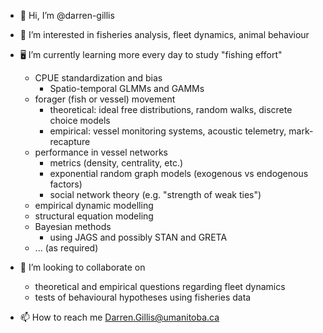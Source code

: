- 👋 Hi, I’m @darren-gillis
- 👀 I’m interested in fisheries analysis, fleet dynamics, animal behaviour
- 🖥️ I’m currently learning more every day to study "fishing effort"
  
  - CPUE standardization and bias
    - Spatio-temporal GLMMs and GAMMs
  - forager (fish or vessel) movement
    - theoretical: ideal free distributions, random walks, discrete choice models
    - empirical: vessel monitoring systems, acoustic telemetry, mark-recapture 
  - performance in vessel networks
    - metrics (density, centrality, etc.)
    - exponential random graph models (exogenous vs endogenous factors)
    - social network theory (e.g. "strength of weak ties")
  - empirical dynamic modelling
  - structural equation modeling
  - Bayesian methods
    - using JAGS and possibly STAN and GRETA
  - ... (as required)
- 👥 I’m looking to collaborate on 
  - theoretical and empirical questions regarding fleet dynamics
  - tests of behavioural hypotheses using fisheries data
- 📫 How to reach me Darren.Gillis@umanitoba.ca

<!---
darren-gillis/darren-gillis is a ✨ special ✨ repository because its `README.md` (this file) appears on your GitHub profile.
You can click the Preview link to take a look at your changes.
--->
